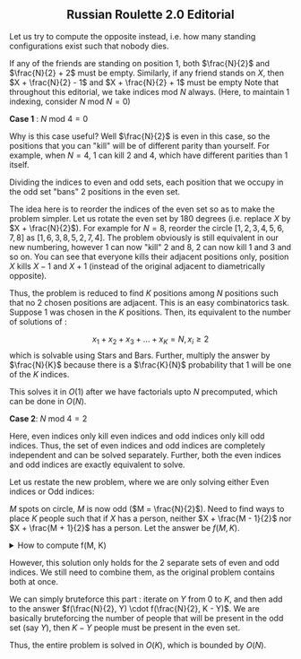 <h2 style="text-align: center;">Russian Roulette 2.0 Editorial</h2>

Let us try to compute the opposite instead, i.e. how many standing configurations exist such that nobody dies.

If any of the friends are standing on position $1$, both $\frac{N}{2}$ and $\frac{N}{2} + 2$ must be empty. Similarly, if any friend stands on $X$, then $X + \frac{N}{2} - 1$ and $X + \frac{N}{2} + 1$ must be empty Note that throughout this editorial, we take indices mod $N$ always. (Here, to maintain $1$ indexing, consider $N$ mod $N = 0$)

**Case 1** : $N$ mod $4 = 0$

Why is this case useful? Well $\frac{N}{2}$ is even in this case, so the positions that you can "kill" will be of different parity than yourself. For example, when $N = 4$, $1$ can kill $2$ and $4$, which have different parities than $1$ itself.

Dividing the indices to even and odd sets, each position that we occupy in the odd set "bans" $2$ positions in the even set.

The idea here is to reorder the indices of the even set so as to make the problem simpler. Let us rotate the even set by $180$ degrees (i.e. replace $X$ by $X + \frac{N}{2}$). For example for $N = 8$, reorder the circle $[1, 2, 3, 4, 5, 6, 7, 8]$ as $[1, 6, 3, 8, 5, 2, 7, 4]$. The problem obviously is still equivalent in our new numbering, however $1$ can now "kill" $2$ and $8$, $2$ can now kill $1$ and $3$ and so on. You can see that everyone kills their adjacent positions only, position $X$ kills $X - 1$ and $X + 1$ (instead of the original adjacent to diametrically opposite).

Thus, the problem is reduced to find $K$ positions among $N$ positions such that no $2$ chosen positions are adjacent. This is an easy combinatorics task. Suppose $1$ was chosen in the $K$ positions. Then, its equivalent to the number of solutions of :

$$x_1 + x_2 + x_3 + ... + x_K = N, x_i \ge 2$$ which is solvable using Stars and Bars. Further, multiply the answer by $\frac{N}{K}$ because there is a $\frac{K}{N}$ probability that $1$ will be one of the $K$ indices.

This solves it in $O(1)$ after we have factorials upto $N$ precomputed, which can be done in $O(N)$.

**Case 2**: $N$ mod $4 = 2$

Here, even indices only kill even indices and odd indices only kill odd indices. Thus, the set of even indices and odd indices are completely independent and can be solved separately. Further, both the even indices and odd indices are exactly equivalent to solve.

Let us restate the new problem, where we are only solving either Even indices or Odd indices: 

$M$ spots on circle, $M$ is now odd ($M = \frac{N}{2}$). Need to find ways to place $K$ people such that if $X$ has a person, neither $X + \frac{M - 1}{2}$ nor $X + \frac{M + 1}{2}$ has a person. Let the answer be $f(M, K)$.

<details>
<summary>How to compute f(M, K)</summary>
The idea is to reorder the indices to reduce the problem to adjacent indices. Again, it is possible!

Consider the permutation built as $p_1 = 1$, $p_i = p_{i - 1} - 2$ (taken mod $M$). For example, for $M = 5$, the permutation is $[1, 4, 2, 5, 3]$. For $M = 7$, the permutation is $[1, 6, 4, 2, 7, 5, 3]$. Reordering the circle with this permutation, one can check that now every position $X$ is able to kill $X - 1$ and $X + 1$.

Thus, this problem is reduced to again the same "no 2-adjacent" problem, which we can solve in $O(1)$. 

</details>



However, this solution only holds for the $2$ separate sets of even and odd indices. We still need to combine them, as the original problem contains both at once.

We can simply bruteforce this part : iterate on $Y$ from $0$ to $K$, and then add to the answer $f(\frac{N}{2}, Y) \cdot f(\frac{N}{2}, K - Y)$. We are basically bruteforcing the number of people that will be present in the odd set (say $Y$), then $K - Y$ people must be present in the even set.

Thus, the entire problem is solved in $O(K)$, which is bounded by $O(N)$.

